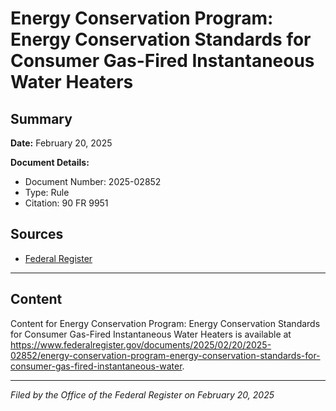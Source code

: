 # Energy Conservation Program: Energy Conservation Standards for Consumer Gas-Fired Instantaneous Water Heaters

## Summary

**Date:** February 20, 2025

**Document Details:**
- Document Number: 2025-02852
- Type: Rule
- Citation: 90 FR 9951

## Sources
- [Federal Register](https://www.federalregister.gov/documents/2025/02/20/2025-02852/energy-conservation-program-energy-conservation-standards-for-consumer-gas-fired-instantaneous-water)

---

## Content

Content for Energy Conservation Program: Energy Conservation Standards for Consumer Gas-Fired Instantaneous Water Heaters is available at https://www.federalregister.gov/documents/2025/02/20/2025-02852/energy-conservation-program-energy-conservation-standards-for-consumer-gas-fired-instantaneous-water.

---

*Filed by the Office of the Federal Register on February 20, 2025*
